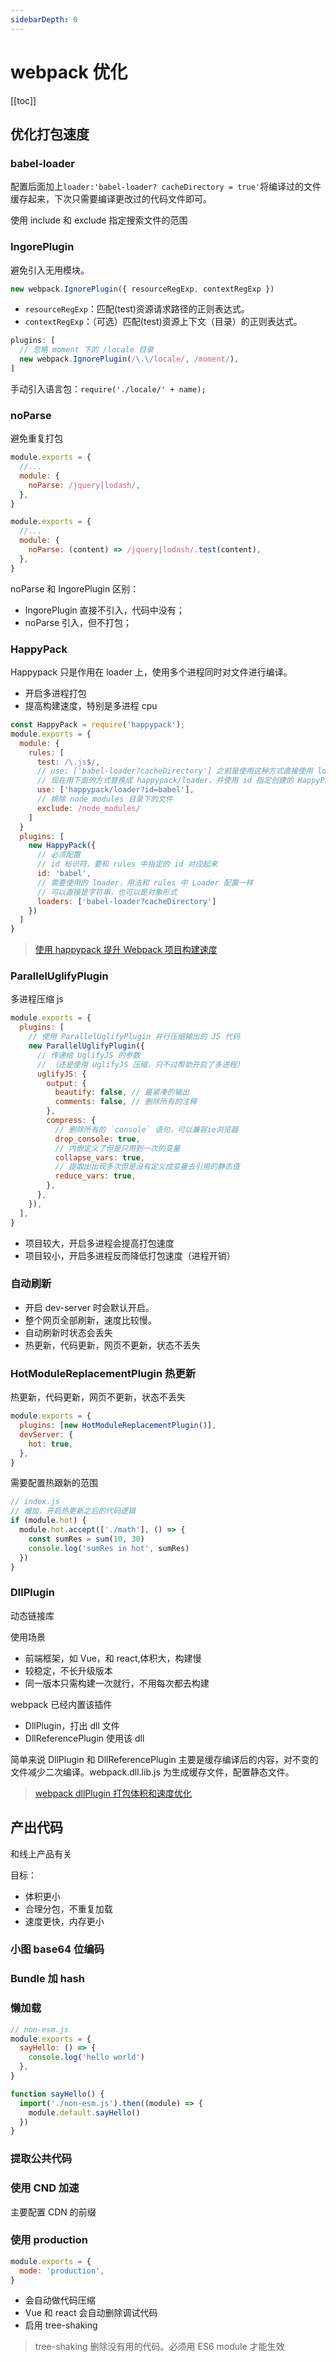 ```yaml
---
sidebarDepth: 0
---
```


# webpack 优化

[[toc]]

## 优化打包速度

### babel-loader

配置后面加上`loader:'babel-loader? cacheDirectory = true'`将编译过的文件缓存起来，下次只需要编译更改过的代码文件即可。

使用 include 和 exclude 指定搜索文件的范围

### IngorePlugin

避免引入无用模块。

```js
new webpack.IgnorePlugin({ resourceRegExp, contextRegExp })
```

- `resourceRegExp`：匹配(test)资源请求路径的正则表达式。
- `contextRegExp`：（可选）匹配(test)资源上下文（目录）的正则表达式。

```js
plugins: [
  // 忽略 moment 下的 /locale 目录
  new webpack.IgnorePlugin(/\.\/locale/, /moment/),
]
```

手动引入语言包：`require('./locale/' + name);`

### noParse

避免重复打包

```js
module.exports = {
  //...
  module: {
    noParse: /jquery|lodash/,
  },
}

module.exports = {
  //...
  module: {
    noParse: (content) => /jquery|lodash/.test(content),
  },
}
```

noParse 和 IngorePlugin 区别：

- IngorePlugin 直接不引入，代码中没有；
- noParse 引入，但不打包；

### HappyPack

Happypack 只是作用在 loader 上，使用多个进程同时对文件进行编译。

- 开启多进程打包
- 提高构建速度，特别是多进程 cpu

```js
const HappyPack = require('happypack');
module.exports = {
  module: {
    rules: [
      test: /\.js$/,
      // use: ['babel-loader?cacheDirectory'] 之前是使用这种方式直接使用 loader
      // 现在用下面的方式替换成 happypack/loader，并使用 id 指定创建的 HappyPack 插件
      use: ['happypack/loader?id=babel'],
      // 排除 node_modules 目录下的文件
      exclude: /node_modules/
    ]
  }
  plugins: [
    new HappyPack({
      // 必须配置
      // id 标识符，要和 rules 中指定的 id 对应起来
      id: 'babel',
      // 需要使用的 loader，用法和 rules 中 Loader 配置一样
      // 可以直接是字符串，也可以是对象形式
      loaders: ['babel-loader?cacheDirectory']
    })
  ]
}
```

> [使用 happypack 提升 Webpack 项目构建速度](https://juejin.im/post/5c6e0c3a518825621f2a6f45)

### ParallelUglifyPlugin

多进程压缩 js

```js
module.exports = {
  plugins: [
    // 使用 ParallelUglifyPlugin 并行压缩输出的 JS 代码
    new ParallelUglifyPlugin({
      // 传递给 UglifyJS 的参数
      // （还是使用 UglifyJS 压缩，只不过帮助开启了多进程）
      uglifyJS: {
        output: {
          beautify: false, // 最紧凑的输出
          comments: false, // 删除所有的注释
        },
        compress: {
          // 删除所有的 `console` 语句，可以兼容ie浏览器
          drop_console: true,
          // 内嵌定义了但是只用到一次的变量
          collapse_vars: true,
          // 提取出出现多次但是没有定义成变量去引用的静态值
          reduce_vars: true,
        },
      },
    }),
  ],
}
```

- 项目较大，开启多进程会提高打包速度
- 项目较小，开启多进程反而降低打包速度（进程开销）

### 自动刷新

- 开启 dev-server 时会默认开启。
- 整个网页全部刷新，速度比较慢。
- 自动刷新时状态会丢失
- 热更新，代码更新，网页不更新，状态不丢失

### HotModuleReplacementPlugin 热更新

热更新，代码更新，网页不更新，状态不丢失

```js
module.exports = {
  plugins: [new HotModuleReplacementPlugin()],
  devServer: {
    hot: true,
  },
}
```

需要配置热跟新的范围

```js
// index.js
// 增加，开启热更新之后的代码逻辑
if (module.hot) {
  module.hot.accept(['./math'], () => {
    const sumRes = sum(10, 30)
    console.log('sumRes in hot', sumRes)
  })
}
```

### DllPlugin

动态链接库

使用场景

- 前端框架，如 Vue，和 react,体积大，构建慢
- 较稳定，不长升级版本
- 同一版本只需构建一次就行，不用每次都去构建

webpack 已经内置该插件

- DllPlugin，打出 dll 文件
- DllReferencePlugin 使用该 dll

简单来说 DllPlugin 和 DllReferencePlugin 主要是缓存编译后的内容，对不变的文件减少二次编译。webpack.dll.lib.js 为生成缓存文件，配置静态文件。

> [webpack dllPlugin 打包体积和速度优化](https://zhuanlan.zhihu.com/p/39727247)

## 产出代码

和线上产品有关

目标：

- 体积更小
- 合理分包，不重复加载
- 速度更快，内存更小

### 小图 base64 位编码

### Bundle 加 hash

### 懒加载

```js
// non-esm.js
module.exports = {
  sayHello: () => {
    console.log('hello world')
  },
}

function sayHello() {
  import('./non-esm.js').then((module) => {
    module.default.sayHello()
  })
}
```

### 提取公共代码

<!-- ### IngorePlugin -->

### 使用 CND 加速

主要配置 CDN 的前缀

### 使用 production

```js
module.exports = {
  mode: 'production',
}
```

- 会自动做代码压缩
- Vue 和 react 会自动删除调试代码
- 启用 tree-shaking

> tree-shaking 删除没有用的代码。必须用 ES6 module 才能生效
